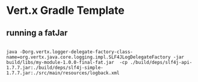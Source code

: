 # Vert.x Gradle Template

## running a fatJar

```

java -Dorg.vertx.logger-delegate-factory-class-name=org.vertx.java.core.logging.impl.SLF4JLogDelegateFactory -jar build/libs/my-module-1.0.0-final-fat.jar  -cp ./build/deps/slf4j-api-1.7.7.jar:./build/deps/slf4j-simple-1.7.7.jar:./src/main/resources/logback.xml

```

